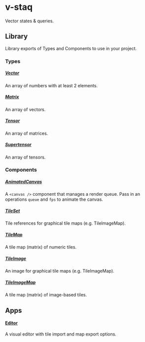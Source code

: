# v-staq

Vector states & queries.

## Library

Library exports of Types and Components to use in your project.

### Types

##### [Vector](https://github.com/bennyschmidt/v-staq/blob/main/src/types/Vector/index.js)

An array of numbers with at least 2 elements.

##### [Matrix](https://github.com/bennyschmidt/v-staq/blob/main/src/types/Matrix/index.js)

An array of vectors.

##### [Tensor](https://github.com/bennyschmidt/v-staq/blob/main/src/types/Tensor/index.js)

An array of matrices.

##### [Supertensor](https://github.com/bennyschmidt/v-staq/blob/main/src/types/Supertensor/index.js)

An array of tensors.

### Components

##### [AnimatedCanvas](https://github.com/bennyschmidt/v-staq/blob/main/src/components/AnimatedCanvas/index.js)

A `<canvas />` component that manages a render queue. Pass in an operations `queue` and `fps` to animate the canvas.

##### [TileSet](https://github.com/bennyschmidt/v-staq/blob/main/src/components/TileSet/index.js)

Tile references for graphical tile maps (e.g. TileImageMap).

##### [TileMap](https://github.com/bennyschmidt/v-staq/blob/main/src/components/TileMap/index.js)

A tile map (matrix) of numeric tiles.

##### [TileImage](https://github.com/bennyschmidt/v-staq/blob/main/src/components/TileImage/index.js)

An image for graphical tile maps (e.g. TileImageMap).

##### [TileImageMap](https://github.com/bennyschmidt/v-staq/blob/main/src/components/TileImageMap/index.js)

A tile map (matrix) of image-based tiles.

## Apps

#### [Editor](https://github.com/bennyschmidt/v-staq/blob/main/src/apps/Editor/index.js)

A visual editor with tile import and map export options.
